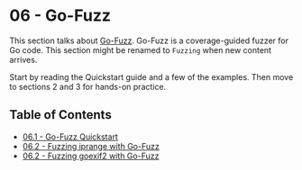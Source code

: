 # 06 - Go-Fuzz
This section talks about [Go-Fuzz][go-fuzz]. Go-Fuzz is a coverage-guided fuzzer for Go code. This section might be renamed to `Fuzzing` when new content arrives.

Start by reading the Quickstart guide and a few of the examples. Then move to sections 2 and 3 for hands-on practice.

## Table of Contents

- [06.1 - Go-Fuzz Quickstart](06.1.md)
- [06.2 - Fuzzing iprange with Go-Fuzz](06.2.md)
- [06.2 - Fuzzing goexif2 with Go-Fuzz](06.3.md)

<!-- Links -->
[go-fuzz]: https://github.com/dvyukov/go-fuzz